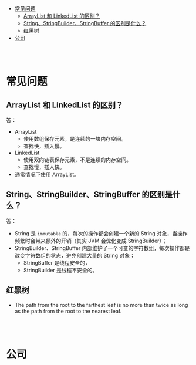 - [常见问题](#常见问题)
  - [ArrayList 和 LinkedList 的区别？](#arraylist-和-linkedlist-的区别)
  - [String、StringBuilder、StringBuffer 的区别是什么？](#stringstringbuilderstringbuffer-的区别是什么)
  - [红黑树](#红黑树)
- [公司](#公司)


</br></br>


# 常见问题
## ArrayList 和 LinkedList 的区别？
答：
- ArrayList
  - 使用数组保存元素，是连续的一块内存空间。
  - 查找快，插入慢。
- LinkedList
  - 使用双向链表保存元素，不是连续的内存空间。
  - 查找慢，插入快。
- 通常情况下使用 ArrayList。

## String、StringBuilder、StringBuffer 的区别是什么？
答：
- String 是 `immutable` 的，每次的操作都会创建一个新的 String 对象，当操作频繁时会带来额外的开销（其实 JVM 会优化变成 StringBuilder）；
- StringBuilder、StringBuffer 内部维护了一个可变的字符数组，每次操作都是改变字符数组的状态，避免创建大量的 String 对象；
  - StringBuffer 是线程安全的，
  - StringBuilder 是线程不安全的。


## 红黑树
- The path from the root to the farthest leaf is no more than twice as long as the path from the root to the nearest leaf.


</br></br>


# 公司